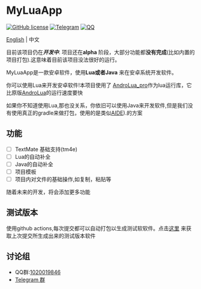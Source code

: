 # MyLuaApp
[![GitHub license](https://img.shields.io/github/license/dingyi222666/MyLuaApp)](https://github.com/dingyi222666/MyLuaApp/blob/main/LICENSE)
[![Telegram](https://img.shields.io/badge/Join-Telegram-blue)](https://t.me/MyLuaApp)
[![QQ](https://img.shields.io/badge/Join-QQ_Group-ff69b4)](https://jq.qq.com/?_wv=1027&k=XnJ4FMvS)   

[English](https://github.com/dingyi222666/MyLuaApp/README.md) | 中文

目前该项目仍在***开发中***. 项目还在**alpha** 阶段，大部分功能都**没有完成**(比如内置的项目打包).这意味着目前该项目没法很好的运行。

MyLuaApp是一款安卓软件，使用**Lua或者Java** 来在安卓系统开发软件。

你可以使用Lua来开发安卓软件!本项目使用了
[AndroLua_pro](https://github.com/nirenr/AndroLua_pro)作为lua运行库，它比原版[AndroLua](https://github.com/mkottman/AndroLua)的运行速度要快

如果你不知道使用Lua,那也没关系，你依旧可以使用Java来开发软件,但是我们没有使用真正的gradle来做打包，使用的是类似[AIDE](https://play.google.com/store/apps/details?id=com.aide.ui&hl=en_US&gl=US)).的方案
 

## 功能 
 - [ ] TextMate 基础支持(tm4e)
 - [ ] Lua的自动补全
 - [ ] Java的自动补全
 - [ ] 项目模板
 - [ ] 项目内对文件的基础操作,如复制，粘贴等

随着未来的开发，将会添加更多功能

## 测试版本
使用github actions,每次提交都可以自动打包以生成测试软软件。点击[这里](https://github.com/dingyi222666/MyLuaApp/actions)
来获取上次提交所生成出来的测试版本软件

## 讨论组
 - QQ群:[1020019846](https://jq.qq.com/?_wv=1027&k=zGdBLMr8)
 - [Telegram 群](https://t.me/MyLuaApp)

